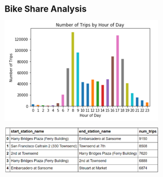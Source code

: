 # Bike Share Analysis 

<img src = "TripsByHour.PNG"> </img>
<br> </br>
<img src = "5PopularTrips.PNG"> </img>            
